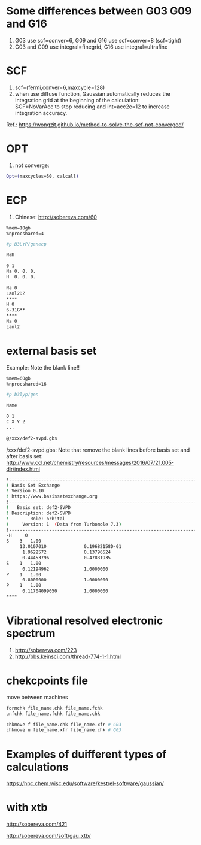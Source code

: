 # Some differences between G03 G09 and G16
1. G03 use scf=conver=6, G09 and G16 use scf=conver=8 (scf=tight)
2. G03 and G09 use integral=finegrid, G16 use integral=ultrafine

# SCF
1. scf=(fermi,conver=6,maxcycle=128)
2. when use diffuse function, Gaussian automatically reduces the integration grid at the beginning of the calculation: \
   SCF=NoVarAcc to stop reducing and int=acc2e=12 to increase integration accuracy.

Ref.:
https://wongzit.github.io/method-to-solve-the-scf-not-converged/

# OPT
1. not converge:
```bash
Opt=(maxcycles=50, calcall)
```

# ECP
1. Chinese: http://sobereva.com/60
```bash
%mem=10gb
%nprocshared=4

#p B3LYP/genecp

NaH

0 1
Na 0. 0. 0.
H  0. 0. 0.

Na 0
Lanl2DZ
****
H 0
6-31G**
****
Na 0
Lanl2
```

# external basis set
Example: Note the blank line!!
```bash
%mem=60gb
%nprocshared=16

#p b3lyp/gen

Name

0 1
C X Y Z
...

@/xxx/def2-svpd.gbs

```
/xxx/def2-svpd.gbs: Note that remove the blank lines before basis set and after basis set:
http://www.ccl.net/chemistry/resources/messages/2016/07/21.005-dir/index.html

```bash
!----------------------------------------------------------------------
! Basis Set Exchange
! Version 0.10
! https://www.basissetexchange.org
!----------------------------------------------------------------------
!   Basis set: def2-SVPD
! Description: def2-SVPD
!        Role: orbital
!     Version: 1  (Data from Turbomole 7.3)
!----------------------------------------------------------------------
-H     0
S    3   1.00
     13.0107010              0.19682158D-01
      1.9622572              0.13796524
      0.44453796             0.47831935
S    1   1.00
      0.12194962             1.0000000
P    1   1.00
      0.8000000              1.0000000
P    1   1.00
      0.11704099050          1.0000000
****
```

# Vibrational resolved electronic spectrum
1. http://sobereva.com/223
2. http://bbs.keinsci.com/thread-774-1-1.html

# chekcpoints file
move between machines
```bash
formchk file_name.chk file_name.fchk
unfchk file_name.fchk file_name.chk

chkmove f file_name.chk file_name.xfr # G03
chkmove u file_name.xfr file_name.chk # G03
```

# Examples of duifferent types of calculations
https://hpc.chem.wisc.edu/software/kestrel-software/gaussian/

# with xtb
http://sobereva.com/421

http://sobereva.com/soft/gau_xtb/
